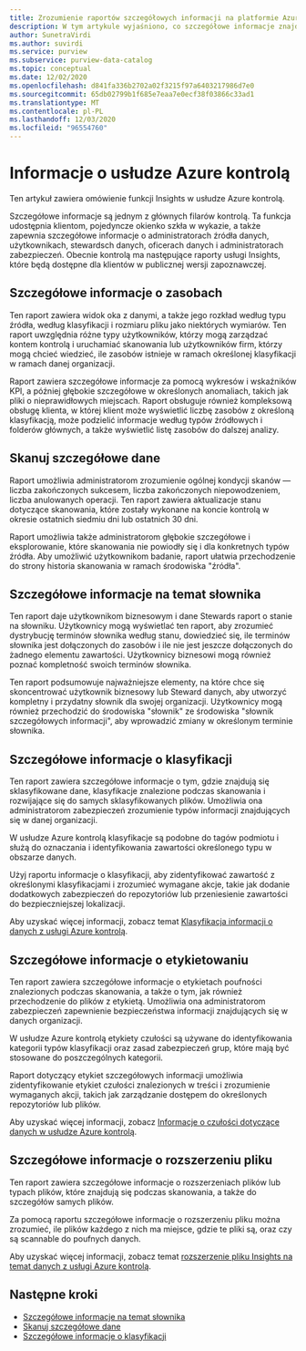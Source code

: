 ```yaml
---
title: Zrozumienie raportów szczegółowych informacji na platformie Azure kontrolą
description: W tym artykule wyjaśniono, co szczegółowe informacje znajdują się w usłudze Azure kontrolą.
author: SunetraVirdi
ms.author: suvirdi
ms.service: purview
ms.subservice: purview-data-catalog
ms.topic: conceptual
ms.date: 12/02/2020
ms.openlocfilehash: d841fa336b2702a02f3215f97a6403217986d7e0
ms.sourcegitcommit: 65db02799b1f685e7eaa7e0ecf38f03866c33ad1
ms.translationtype: MT
ms.contentlocale: pl-PL
ms.lasthandoff: 12/03/2020
ms.locfileid: "96554760"
---
```

# <a name="understand-insights-in-azure-purview"></a>Informacje o usłudze Azure kontrolą

Ten artykuł zawiera omówienie funkcji Insights w usłudze Azure kontrolą.

Szczegółowe informacje są jednym z głównych filarów kontrolą. Ta funkcja udostępnia klientom, pojedyncze okienko szkła w wykazie, a także zapewnia szczegółowe informacje o administratorach źródła danych, użytkownikach, stewardsch danych, oficerach danych i administratorach zabezpieczeń. Obecnie kontrolą ma następujące raporty usługi Insights, które będą dostępne dla klientów w publicznej wersji zapoznawczej.

## <a name="asset-insights"></a>Szczegółowe informacje o zasobach

Ten raport zawiera widok oka z danymi, a także jego rozkład według typu źródła, według klasyfikacji i rozmiaru pliku jako niektórych wymiarów. Ten raport uwzględnia różne typy użytkowników, którzy mogą zarządzać kontem kontrolą i uruchamiać skanowania lub użytkowników firm, którzy mogą chcieć wiedzieć, ile zasobów istnieje w ramach określonej klasyfikacji w ramach danej organizacji. 

Raport zawiera szczegółowe informacje za pomocą wykresów i wskaźników KPI, a później głębokie szczegółowe w określonych anomaliach, takich jak pliki o nieprawidłowych miejscach. Raport obsługuje również kompleksową obsługę klienta, w której klient może wyświetlić liczbę zasobów z określoną klasyfikacją, może podzielić informacje według typów źródłowych i folderów głównych, a także wyświetlić listę zasobów do dalszej analizy.

## <a name="scan-insights"></a>Skanuj szczegółowe dane

Raport umożliwia administratorom zrozumienie ogólnej kondycji skanów — liczba zakończonych sukcesem, liczba zakończonych niepowodzeniem, liczba anulowanych operacji. Ten raport zawiera aktualizacje stanu dotyczące skanowania, które zostały wykonane na koncie kontrolą w okresie ostatnich siedmiu dni lub ostatnich 30 dni.

Raport umożliwia także administratorom głębokie szczegółowe i eksplorowanie, które skanowania nie powiodły się i dla konkretnych typów źródła. Aby umożliwić użytkownikom badanie, raport ułatwia przechodzenie do strony historia skanowania w ramach środowiska "źródła".

## <a name="glossary-insights"></a>Szczegółowe informacje na temat słownika

Ten raport daje użytkownikom biznesowym i dane Stewards raport o stanie na słowniku. Użytkownicy mogą wyświetlać ten raport, aby zrozumieć dystrybucję terminów słownika według stanu, dowiedzieć się, ile terminów słownika jest dołączonych do zasobów i ile nie jest jeszcze dołączonych do żadnego elementu zawartości. Użytkownicy biznesowi mogą również poznać kompletność swoich terminów słownika. 

Ten raport podsumowuje najważniejsze elementy, na które chce się skoncentrować użytkownik biznesowy lub Steward danych, aby utworzyć kompletny i przydatny słownik dla swojej organizacji. Użytkownicy mogą również przechodzić do środowiska "słownik" ze środowiska "słownik szczegółowych informacji", aby wprowadzić zmiany w określonym terminie słownika.

## <a name="classification-insights"></a>Szczegółowe informacje o klasyfikacji

Ten raport zawiera szczegółowe informacje o tym, gdzie znajdują się sklasyfikowane dane, klasyfikacje znalezione podczas skanowania i rozwijające się do samych sklasyfikowanych plików. Umożliwia ona administratorom zabezpieczeń zrozumienie typów informacji znajdujących się w danej organizacji. 

W usłudze Azure kontrolą klasyfikacje są podobne do tagów podmiotu i służą do oznaczania i identyfikowania zawartości określonego typu w obszarze danych.

Użyj raportu informacje o klasyfikacji, aby zidentyfikować zawartość z określonymi klasyfikacjami i zrozumieć wymagane akcje, takie jak dodanie dodatkowych zabezpieczeń do repozytoriów lub przeniesienie zawartości do bezpieczniejszej lokalizacji.

Aby uzyskać więcej informacji, zobacz temat [Klasyfikacja informacji o danych z usługi Azure kontrolą](classification-insights.md).

## <a name="sensitivity-labeling-insights"></a>Szczegółowe informacje o etykietowaniu

Ten raport zawiera szczegółowe informacje o etykietach poufności znalezionych podczas skanowania, a także o tym, jak również przechodzenie do plików z etykietą. Umożliwia ona administratorom zabezpieczeń zapewnienie bezpieczeństwa informacji znajdujących się w danych organizacji. 

W usłudze Azure kontrolą etykiety czułości są używane do identyfikowania kategorii typów klasyfikacji oraz zasad zabezpieczeń grup, które mają być stosowane do poszczególnych kategorii.

Raport dotyczący etykiet szczegółowych informacji umożliwia zidentyfikowanie etykiet czułości znalezionych w treści i zrozumienie wymaganych akcji, takich jak zarządzanie dostępem do określonych repozytoriów lub plików.

Aby uzyskać więcej informacji, zobacz [Informacje o czułości dotyczące danych w usłudze Azure kontrolą](sensitivity-insights.md).

## <a name="file-extension-insights"></a>Szczegółowe informacje o rozszerzeniu pliku

Ten raport zawiera szczegółowe informacje o rozszerzeniach plików lub typach plików, które znajdują się podczas skanowania, a także do szczegółów samych plików. 

Za pomocą raportu szczegółowe informacje o rozszerzeniu pliku można zrozumieć, ile plików każdego z nich ma miejsce, gdzie te pliki są, oraz czy są scannable do poufnych danych.

Aby uzyskać więcej informacji, zobacz temat [rozszerzenie pliku Insights na temat danych z usługi Azure kontrolą](file-extension-insights.md).

## <a name="next-steps"></a>Następne kroki

* [Szczegółowe informacje na temat słownika](glossary-insights.md)
* [Skanuj szczegółowe dane](scan-insights.md)
* [Szczegółowe informacje o klasyfikacji](./classification-insights.md)